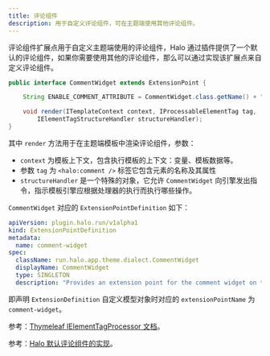 ```yaml
---
title: 评论组件
description: 用于自定义评论组件，可在主题端使用其他评论组件。
---
```

评论组件扩展点用于自定义主题端使用的评论组件，Halo 通过插件提供了一个默认的评论组件，如果你需要使用其他的评论组件，那么可以通过实现该扩展点来自定义评论组件。

```java
public interface CommentWidget extends ExtensionPoint {

    String ENABLE_COMMENT_ATTRIBUTE = CommentWidget.class.getName() + ".ENABLE";

    void render(ITemplateContext context, IProcessableElementTag tag,
        IElementTagStructureHandler structureHandler);
}
```

其中 `render` 方法用于在主题端模板中渲染评论组件，参数：

- `context` 为模板上下文，包含执行模板的上下文：变量、模板数据等。
- 参数 `tag` 为 `<halo:comment />` 标签它包含元素的名称及其属性
- `structureHandler` 是一个特殊的对象，它允许 `CommentWidget` 向引擎发出指令，指示模板引擎应根据处理器的执行而执行哪些操作。

`CommentWidget` 对应的 `ExtensionPointDefinition` 如下：

```yaml
apiVersion: plugin.halo.run/v1alpha1
kind: ExtensionPointDefinition
metadata:
  name: comment-widget
spec:
  className: run.halo.app.theme.dialect.CommentWidget
  displayName: CommentWidget
  type: SINGLETON
  description: "Provides an extension point for the comment widget on the theme-side."
```

即声明 `ExtensionDefinition` 自定义模型对象时对应的 `extensionPointName` 为 `comment-widget`。

参考：[Thymeleaf IElementTagProcessor 文档](https://www.thymeleaf.org/doc/tutorials/3.1/extendingthymeleaf.html#element-tag-processors-ielementtagprocessor)。

参考：[Halo 默认评论组件的实现](https://github.com/halo-dev/plugin-comment-widget/blob/main/src/main/java/run/halo/comment/widget/DefaultCommentWidget.java)。
